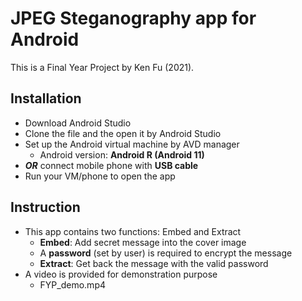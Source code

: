 ﻿
# JPEG Steganography app for Android
 This is a Final Year Project by Ken Fu (2021).

## Installation
- Download Android Studio
- Clone the file and the open it by Android Studio
- Set up the Android virtual machine by AVD manager
	- Android version: **Android R (Android 11)**
- ***OR*** connect mobile phone with **USB cable**
- Run your VM/phone to open the app

## Instruction
- This app contains two functions: Embed and Extract
	- **Embed**: Add secret message into the cover image
	- A **password** (set by user)  is required to encrypt the message
	- **Extract**: Get back the message with the valid password
- A video is provided for demonstration purpose
	- FYP_demo.mp4
